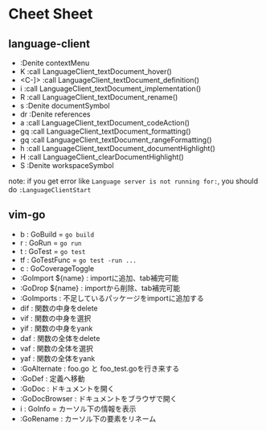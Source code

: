 # Cheet Sheet

## language-client

- <Leader><Leader> :<C-u>Denite contextMenu<CR>
- K                :<C-u>call LanguageClient_textDocument_hover()<CR>
- <C-]>            :<C-u>call LanguageClient_textDocument_definition()<CR>
- <Leader>i        :<C-u>call LanguageClient_textDocument_implementation()<CR>
- <Leader>R        :<C-u>call LanguageClient_textDocument_rename()<CR>
- <Leader>s        :<C-u>Denite documentSymbol<CR>
- <Leader>dr       :<C-u>Denite references<CR>
- <Leader>a        :<C-u>call LanguageClient_textDocument_codeAction()<CR>
- gq               :<C-u>call LanguageClient_textDocument_formatting()<CR>
- gq               :<C-u>call LanguageClient_textDocument_rangeFormatting()<CR>
- <Leader>h        :<C-u>call LanguageClient_textDocument_documentHighlight()<CR>
- <Leader>H        :<C-u>call LanguageClient_clearDocumentHighlight()<CR>
- <Leader>S        :<C-u>Denite workspaceSymbol<CR>

note: if you get error like `Language server is not running for:`, you should do `:LanguageClientStart`

## vim-go

- <Leader>b         : GoBuild = `go build`
- <Leader>r         : GoRun = `go run`
- <Leader>t         : GoTest = `go test`
- <Leader>tf        : GoTestFunc = `go test -run ...`
- <Leader>c         : GoCoverageToggle
- :GoImport ${name} : importに追加、tab補完可能
- :GoDrop ${name}   : importから削除、tab補完可能
- :GoImports        : 不足しているパッケージをimportに追加する
- dif               : 関数の中身をdelete
- vif               : 関数の中身を選択
- yif               : 関数の中身をyank
- daf               : 関数の全体をdelete
- vaf               : 関数の全体を選択
- yaf               : 関数の全体をyank
- :GoAlternate      : foo.go と foo_test.goを行き来する
- :GoDef            : 定義へ移動
- :GoDoc            : ドキュメントを開く
- :GoDocBrowser     : ドキュメントをブラウザで開く
- <Leader>i         : GoInfo = カーソル下の情報を表示
- :GoRename         : カーソル下の要素をリネーム
